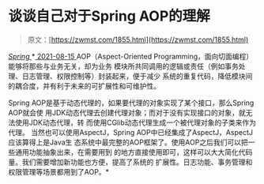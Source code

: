 <!--yml
category: 未分类
date: 0001-01-01 00:00:00
--->

# 谈谈自己对于Spring AOP的理解

> 原文：[https://zwmst.com/1855.html](https://zwmst.com/1855.html)

   [ *Spring* ](https://zwmst.com/spring)*[ <time datetime="2021-08-15T16:42:18+08:00"> 2021-08-15 </time> ](https://zwmst.com/1855.html)  AOP（Aspect-Oriented Programming，面向切面编程）能够将那些与业务无关，却为业务 模块所共同调用的逻辑或责任（例如事务处理、日志管理、权限控制等）封装起来，便于减少 系统的重复代码，降低模块间的耦合度，并有利于未来的可扩展性和可维护性。

Spring AOP是基于动态代理的，如果要代理的对象实现了某个接口，那么Spring AOP就会使 用JDK动态代理去创建代理对象；而对于没有实现接口的对象，就无法使用JDK动态代理，转 而使用CGlib动态代理生成一个被代理对象的子类来作为代理。 当然也可以使用AspectJ，Spring AOP中已经集成了AspectJ，AspectJ应该算得上是Java生 态系统中最完整的AOP框架了。使用AOP之后我们可以把一些通用功能抽象出来，在需要用到 的地方直接使用即可，这样可以大大简化代码量。我们需要增加新功能也方便，提高了系统的 扩展性。日志功能、事务管理和权限管理等场景都用到了AOP。*